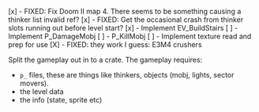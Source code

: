 [x] - FIXED: Fix Doom II map 4. There seems to be something causing a thinker list invalid ref?
[x] - FIXED: Get the occasional crash from thinker slots running out before level start?
[x] - Implement EV_BuildStairs
[ ] - Implement P_DamageMobj
[ ] - P_KillMobj
[ ] - Implement texture read and prep for use
[X] - FIXED: they work I guess: E3M4 crushers

Split the gameplay out in to a crate. The gameplay requires:
- `p_` files, these are things like thinkers, objects (mobj, lights, sector movers).
- the level data
- the info (state, sprite etc)